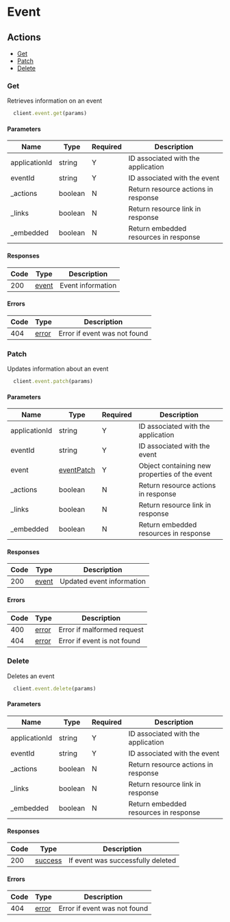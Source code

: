 # Event

## Actions

*   [Get](#get)
*   [Patch](#patch)
*   [Delete](#delete)

### Get

Retrieves information on an event

```ruby
  client.event.get(params)
```

#### Parameters

| Name | Type | Required | Description |
| ---- | ---- | -------- | ----------- |
| applicationId | string | Y | ID associated with the application |
| eventId | string | Y | ID associated with the event |
| _actions | boolean | N | Return resource actions in response |
| _links | boolean | N | Return resource link in response |
| _embedded | boolean | N | Return embedded resources in response |

#### Responses

| Code | Type | Description |
| ---- | ---- | ----------- |
| 200 | [event](_schemas.md#event) | Event information |

#### Errors

| Code | Type | Description |
| ---- | ---- | ----------- |
| 404 | [error](_schemas.md#error) | Error if event was not found |

### Patch

Updates information about an event

```ruby
  client.event.patch(params)
```

#### Parameters

| Name | Type | Required | Description |
| ---- | ---- | -------- | ----------- |
| applicationId | string | Y | ID associated with the application |
| eventId | string | Y | ID associated with the event |
| event | [eventPatch](_schemas.md#eventpatch) | Y | Object containing new properties of the event |
| _actions | boolean | N | Return resource actions in response |
| _links | boolean | N | Return resource link in response |
| _embedded | boolean | N | Return embedded resources in response |

#### Responses

| Code | Type | Description |
| ---- | ---- | ----------- |
| 200 | [event](_schemas.md#event) | Updated event information |

#### Errors

| Code | Type | Description |
| ---- | ---- | ----------- |
| 400 | [error](_schemas.md#error) | Error if malformed request |
| 404 | [error](_schemas.md#error) | Error if event is not found |

### Delete

Deletes an event

```ruby
  client.event.delete(params)
```

#### Parameters

| Name | Type | Required | Description |
| ---- | ---- | -------- | ----------- |
| applicationId | string | Y | ID associated with the application |
| eventId | string | Y | ID associated with the event |
| _actions | boolean | N | Return resource actions in response |
| _links | boolean | N | Return resource link in response |
| _embedded | boolean | N | Return embedded resources in response |

#### Responses

| Code | Type | Description |
| ---- | ---- | ----------- |
| 200 | [success](_schemas.md#success) | If event was successfully deleted |

#### Errors

| Code | Type | Description |
| ---- | ---- | ----------- |
| 404 | [error](_schemas.md#error) | Error if event was not found |
